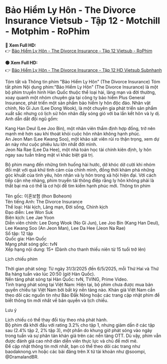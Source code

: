 # Bảo Hiểm Ly Hôn - The Divorce Insurance Vietsub - Tập 12 - Motchill - Motphim - RoPhim

**🩷 Xem Full HD:**  
👉 [Bảo Hiểm Ly Hôn - The Divorce Insurance - Tập 12 Vietsub - RoPhim](https://www.rophim.me/phim/bao-hiem-ly-hon.4ftM23um?utm_source=web20&utm_id=donni123)

**🟢 Xem Full HD:**  
👉 [Bảo Hiểm Ly Hôn - The Divorce Insurance - Tập 12 HD Vietsub Subnhanh](https://subnhanh.bar/phim/bao-hiem-ly-hon?utm_source=web20&utm_id=donni123)

Tóm tắt và Thông tin phim "Bảo Hiểm Ly Hôn" (The Divorce Insurance)
Tóm tắt phim
Nội dung phim:"Bảo Hiểm Ly Hôn" (The Divorce Insurance) là một bộ phim truyền hình Hàn Quốc thuộc thể loại hài, lãng mạn và đời thường, xoay quanh một nhóm chuyên gia tại công ty bảo hiểm Plus General Insurance, phát triển một sản phẩm bảo hiểm ly hôn độc đáo. Nhân vật chính, No Gi Jun (Lee Dong Wook), là một chuyên gia phát triển sản phẩm xuất sắc nhưng có lịch sử hôn nhân đầy sóng gió với ba lần kết hôn và ly dị. Anh dẫn dắt đội ngũ gồm:  

Kang Han Deul (Lee Joo Bin), một nhân viên thẩm định hợp đồng, trở nên mạnh mẽ hơn sau khi thoát khỏi cuộc hôn nhân không hạnh phúc.  
An Jeon Man (Lee Kwang Soo), một khảo sát viên rủi ro thận trọng, xem dự án này như cuộc phiêu lưu lớn nhất đời mình.  
Jeon Na Rae (Lee Da Hee), một nhà toán học tài chính kiên định, ly hôn ngay sau tuần trăng mật vì khác biệt giá trị.

Bộ phim mang đến những tình huống hài hước, dở khóc dở cười khi nhóm đối mặt với quá khứ tình cảm của chính mình, đồng thời khám phá những góc khuất của tình yêu, hôn nhân và ly hôn trong xã hội hiện đại. Với cách tiếp cận nhẹ nhàng, phim truyền tải thông điệp rằng ly hôn không phải là thất bại mà có thể là cơ hội để tìm kiếm hạnh phúc mới.
Thông tin phim

Tên gốc: 이혼보험 (Ihon Boheom)  
Tên tiếng Anh: The Divorce Insurance  
Thể loại: Hài kịch, Lãng mạn, Đời sống, Chính kịch  
Đạo diễn: Lee Won Suk  
Biên kịch: Lee Jae Yoon  
Diễn viên chính: Lee Dong Wook (No Gi Jun), Lee Joo Bin (Kang Han Deul), Lee Kwang Soo (An Jeon Man), Lee Da Hee (Jeon Na Rae)  
Số tập: 12 tập  
Quốc gia: Hàn Quốc  
Mạng phát sóng gốc: tvN  
Xếp hạng nội dung: 15+ (Dành cho thanh thiếu niên từ 15 tuổi trở lên)

Lịch chiếu phim

Thời gian phát sóng: Từ ngày 31/3/2025 đến 6/5/2025, mỗi Thứ Hai và Thứ Ba hàng tuần vào lúc 20:50 (giờ Hàn Quốc).  
Nền tảng phát sóng tại Hàn Quốc: tvN, TVING, Prime Video.  
Tình trạng phát sóng tại Việt Nam: Hiện tại, bộ phim chưa được mua bản quyền chiếu tại Việt Nam bởi bất kỳ nền tảng nào. Khán giả Việt Nam cần theo dõi các nguồn tin như Báo Đắk Nông hoặc các trang cập nhật phim để biết thông tin mới nhất về bản quyền và lịch chiếu.

Lưu ý

Lịch chiếu có thể thay đổi tùy theo nhà phát hành.  
Bộ phim đã khởi đầu với rating 3.2% cho tập 1, nhưng giảm dần ở các tập sau (2.4% tập 2, 2% tập 3), một phần do khung giờ phát sóng vào ngày trong tuần và sự phân tán khán giả trên các nền tảng OTT. Dù vậy, phim vẫn được đánh giá cao nhờ dàn diễn viên thực lực và chủ đề mới mẻ.  
Để cập nhật thông tin mới nhất, bạn có thể theo dõi các trang như baodaknong.vn hoặc các bài đăng trên X từ tài khoản như @soompi, @DramalandBR.

